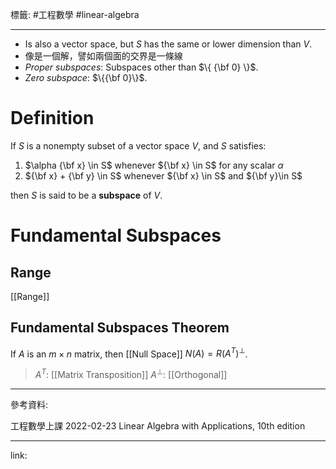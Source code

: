 標籤: #工程數學 #linear-algebra 

---

- Is also a vector space, but $S$ has the same or lower dimension than $V$.
- 像是一個解，譬如兩個面的交界是一條線
- *Proper subspaces*: Subspaces other than $\{ {\bf 0} \}$.
- *Zero subspace*: $\{{\bf 0}\}$.

# Definition

If $S$ is a nonempty subset of a vector space $V$, and $S$ satisfies:

1. $\alpha {\bf x} \in S$ whenever ${\bf x} \in S$ for any scalar $\alpha$
2. ${\bf x} + {\bf y} \in S$ whenever ${\bf x} \in S$ and ${\bf y}\in S$

then $S$ is said to be a **subspace** of $V$.

# Fundamental Subspaces

## Range

[[Range]]

## Fundamental Subspaces Theorem

If $A$ is an $m \times n$ matrix, then [[Null Space]] $N(A) = R(A^T)^\perp$.

> $A^T$: [[Matrix Transposition]]
> $A^\perp$: [[Orthogonal]]

---

參考資料:

工程數學上課 2022-02-23
Linear Algebra with Applications, 10th edition

---

link:


